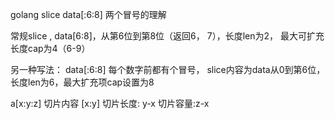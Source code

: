 golang slice data[:6:8] 两个冒号的理解

常规slice , data[6:8]，从第6位到第8位（返回6， 7），长度len为2， 最大可扩充长度cap为4（6-9）

另一种写法： data[:6:8] 每个数字前都有个冒号， slice内容为data从0到第6位，长度len为6，最大扩充项cap设置为8

a[x:y:z] 切片内容 [x:y] 切片长度: y-x 切片容量:z-x
